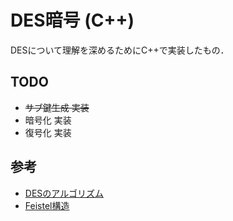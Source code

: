 # DES暗号 (C++)

DESについて理解を深めるためにC++で実装したもの．

## TODO

- ~~サブ鍵生成 実装~~
- 暗号化 実装
- 復号化 実装

## 参考

- [DESのアルゴリズム](https://ja.wikipedia.org/wiki/Data_Encryption_Standard)
- [Feistel構造](https://ja.wikipedia.org/wiki/Feistel%E6%A7%8B%E9%80%A0)
